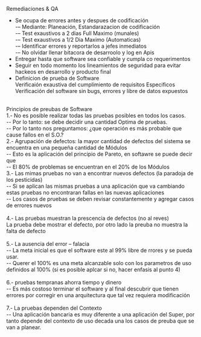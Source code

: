 Remediaciones & QA
* Se ocupa de errores antes y despues de codificación<br>
    -– Mediante: Planeación, Estandarazacion de codificación<br>
    -– Test exaustivos a 2 dias Full Maximo (munales)<br>
    -– Test exaustivos a 1/2 Dia Maximo (Automaticas)<br>
    -– Identificar errores y reportarlos a jefes inmediatos<br>
    -– No olvidar llenar bitacora de desarroolo y log en Apis<br>
* Entregar hasta que software sea confiable y cumpla co requerimentos
* Seguir en todo momento los lineamientos de seguridad para evitar hackeos en desarrollo y producto final
* Definicion de prueba de Software<br>
    Verificaión exaustiva del cumplimiento de requisitos Especificos<br>
    Verificación del software sin bugs, errores y libre de datos expuestos<br>
<br>
Principios de preubas de Software<br>
    1.- No es posible realizar todas las pruebas posibles en todos los casos.<br>
    --  Por lo tanto: se debe decidir una cantidad Optima de pruebas.<br>
    --  Por lo tanto nos preguntamos: ¿que operación es más probable que cause fallos en el S.O.?<br>
    2.- Agrupación de defectos: la mayor cantidad de defectos del sistema se encuentra en una pequeña cantidad de Módulos<br>
    --  Esto es la aplicación del principio de Pareto, en softawre se puede decir que <br>
    --  El 80% de problemas se encuentran en el 20% de los Módulos<br>
    3.- Las mimas pruebas no van a encontrar nuevos defectos (la paradoja de los pesticidas)<br>
    --  Si se aplican las mismas pruebas a una aplicación que va cambiando estas pruebas no encontraran fallas en las nuevas aplicaciones<br>
    --  Los casos de pruebas se deben revisar constantemente y agregar casos de errores nuevos <br>
<br>
    4.- Las pruebas muestran la prescencia de defectos (no al reves)<br>
        La prueba debe mostrar el defecto, por otro lado la preuba no muestra la falta de defecto<br>
<br>
    5.- La ausencia del error – falacia<br>
    --  La meta inicial es que el software este al 99% libre de rrores y se pueda usar. <br>
    --  Querer el 100% es una meta alcanzable solo con los parametros de uso definidos al 100% (si es posible aplcar si no, hacer enfasis al punto 4)<br>
<br>
    6.- pruebas tempranas ahorra tiempo y dinero<br>
    --  Es más costoso terminar el software y al final descubrir que tienen errores por corregir en una arquitectura que tal vez requiera modificación<br>
<br>
    7.- La pruebas dependen del Contexto<br>
    --  Una aplicación bancaria es muy diferente a una aplicación del Super, por tanto depende del contexto de uso decada una los casos de preuba que se van a planear.<br>
